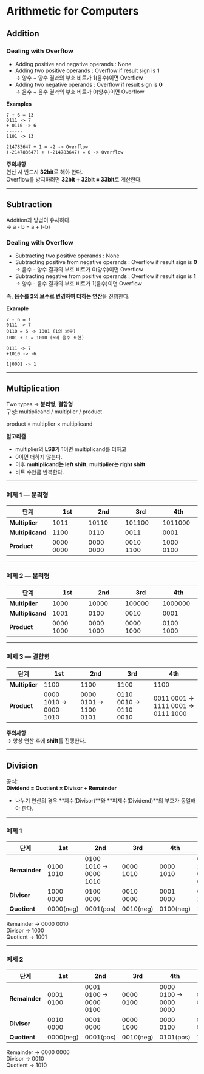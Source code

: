 # Arithmetic for Computers

## Addition

### Dealing with Overflow
- Adding positive and negative operands : None  
- Adding two positive operands : Overflow if result sign is **1**  
  → 양수 + 양수 결과의 부호 비트가 1(음수)이면 Overflow  
- Adding two negative operands : Overflow if result sign is **0**  
  → 음수 + 음수 결과의 부호 비트가 0(양수)이면 Overflow  

**Examples**
```
7 + 6 = 13
0111 -> 7
+ 0110 -> 6
------
1101 -> 13

214783647 + 1 = -2 -> Overflow  
(-214783647) + (-214783647) = 0 -> Overflow
```

**주의사항**  
연산 시 반드시 **32bit**로 해야 한다.  
Overflow를 방지하려면 **32bit + 32bit = 33bit**로 계산한다.

---

## Subtraction

Addition과 방법이 유사하다.  
→ a - b = a + (-b)

### Dealing with Overflow
- Subtracting two positive operands : None  
- Subtracting positive from negative operands : Overflow if result sign is **0**  
  → 음수 - 양수 결과의 부호 비트가 0(양수)이면 Overflow  
- Subtracting negative from positive operands : Overflow if result sign is **1**  
  → 양수 - 음수 결과의 부호 비트가 1(음수)이면 Overflow  

즉, **음수를 2의 보수로 변경하여 더하는 연산**을 진행한다.

**Example**
```
7 - 6 = 1
0111 -> 7
0110 = 6 -> 1001 (1의 보수)
1001 + 1 = 1010 (6의 음수 표현)

0111 -> 7
+1010 -> -6
------
1|0001 -> 1  
```

---

## Multiplication

Two types → **분리형**, **결합형**  
구성: multiplicand / multiplier / product  

product = multiplier × multiplicand  

**알고리즘**  
- multiplier의 **LSB**가 1이면 multiplicand를 더하고  
- 0이면 더하지 않는다.  
- 이후 **multiplicand는 left shift**, **multiplier는 right shift**  
- 비트 수만큼 반복한다.

---

### 예제 1 — 분리형

| 단계 | 1st | 2nd | 3rd | 4th |
|------|------|------|------|------|
| **Multiplier** | 1011 | 10110 | 101100 | 1011000 |
| **Multiplicand** | 1100 | 0110 | 0011 | 0001 |
| **Product** | 0000 0000 | 0000 0000 | 0010 1100 | 1000 0100 |

---

### 예제 2 — 분리형

| 단계 | 1st | 2nd | 3rd | 4th |
|------|------|------|------|------|
| **Multiplier** | 1000 | 10000 | 100000 | 1000000 |
| **Multiplicand** | 1001 | 0100 | 0010 | 0001 |
| **Product** | 0000 1000 | 0000 1000 | 0000 1000 | 0100 1000 |

---

### 예제 3 — 결합형

| 단계 | 1st | 2nd | 3rd | 4th |
|------|------|------|------|------|
| **Multiplier** | 1100 | 1100 | 1100 | 1100 |
| **Product** | 0000 1010 → 0000 1010 | 0000 0101 → 1100 0101 | 0110 0010 → 0110 0010 | 0011 0001 → 1111 0001 → 0111 1000 |

**주의사항**  
→ 항상 연산 후에 **shift**를 진행한다.

---

## Division

공식:  
**Dividend = Quotient × Divisor + Remainder**

- 나누기 연산의 경우 **제수(Divisor)**와 **피제수(Dividend)**의 부호가 동일해야 한다.

---

### 예제 1

| 단계 | 1st | 2nd | 3rd | 4th | 5th |
|------|------|------|------|------|------|
| **Remainder** | 0100 1010 | 0100 1010 → 0000 1010 | 0000 1010 | 0000 1010 | 0000 1010 → 0000 0010 |
| **Divisor** | 1000 0000 | 0100 0000 | 0010 0000 | 0001 0000 | 0000 1000 |
| **Quotient** | 0000(neg) | 0001(pos) | 0010(neg) | 0100(neg) | 1001(pos) |

Remainder → 0000 0010  
Divisor → 1000  
Quotient → 1001

---

### 예제 2

| 단계 | 1st | 2nd | 3rd | 4th | 5th |
|------|------|------|------|------|------|
| **Remainder** | 0001 0100 | 0001 0100 → 0000 0100 | 0000 0100 | 0000 0100 → 0000 0000 | 0000 0000 |
| **Divisor** | 0010 0000 | 0001 0000 | 0000 1000 | 0000 0100 | 0000 0010 |
| **Quotient** | 0000(neg) | 0001(pos) | 0010(neg) | 0101(pos) | 1010(neg) |

Remainder → 0000 0000  
Divisor → 0010  
Quotient → 1010
